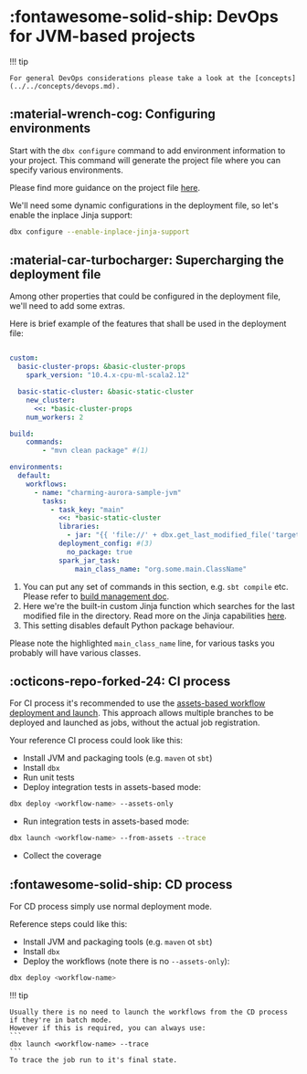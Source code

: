 # :fontawesome-solid-ship: DevOps for JVM-based projects

!!! tip

    For general DevOps considerations please take a look at the [concepts](../../concepts/devops.md).

## :material-wrench-cog: Configuring environments

Start with the `dbx configure` command to add environment information to your project.
This command will generate the project file where you can specify various environments.

Please find more guidance on the project file [here](../../reference/project.md).

We'll need some dynamic configurations in the deployment file, so let's enable the inplace Jinja support:

```bash
dbx configure --enable-inplace-jinja-support
```

## :material-car-turbocharger: Supercharging the deployment file

Among other properties that could be configured in the deployment file, we'll need to add some extras.

Here is brief example of the features that shall be used in the deployment file:

```yaml title="conf/deployment.yml" hl_lines="26"

custom:
  basic-cluster-props: &basic-cluster-props
    spark_version: "10.4.x-cpu-ml-scala2.12"

  basic-static-cluster: &basic-static-cluster
    new_cluster:
      <<: *basic-cluster-props
    num_workers: 2

build:
    commands:
        - "mvn clean package" #(1)

environments:
  default:
    workflows:
      - name: "charming-aurora-sample-jvm"
        tasks:
          - task_key: "main"
            <<: *basic-static-cluster
            libraries:
              - jar: "{{ 'file://' + dbx.get_last_modified_file('target/scala-2.12', 'jar') }}" #(2)
            deployment_config: #(3)
              no_package: true
            spark_jar_task:
                main_class_name: "org.some.main.ClassName"
```


1. You can put any set of commands in this section, e.g. `sbt compile` etc. Please refer
   to [build management doc](../../features/build_management.md).
2. Here we're the built-in custom Jinja function which searches for the last modified file in the directory.
   Read more on the Jinja capabilities [here](../../features/jinja_support.md).
3. This setting disables default Python package behaviour.

Please note the highlighted `main_class_name` line, for various tasks you probably will have various classes.


## :octicons-repo-forked-24: CI process

For CI process it's recommended to use the [assets-based workflow deployment and launch](../../features/assets.md).
This approach allows multiple branches to be deployed and launched as jobs, without the actual job registration.

Your reference CI process could look like this:

* Install JVM and packaging tools (e.g. `maven` ot `sbt`)
* Install `dbx`
* Run unit tests
* Deploy integration tests in assets-based mode:
```bash
dbx deploy <workflow-name> --assets-only
```
* Run integration tests in assets-based mode:
```bash
dbx launch <workflow-name> --from-assets --trace
```
* Collect the coverage

## :fontawesome-solid-ship: CD process

For CD process simply use normal deployment mode.

Reference steps could like this:

* Install JVM and packaging tools (e.g. `maven` ot `sbt`)
* Install `dbx`
* Deploy the workflows (note there is no `--assets-only`):

```bash
dbx deploy <workflow-name>
```

!!! tip

    Usually there is no need to launch the workflows from the CD process if they're in batch mode.
    However if this is required, you can always use:
    ```
    dbx launch <workflow-name> --trace
    ```
    To trace the job run to it's final state.

